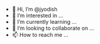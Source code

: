 - 👋 Hi, I’m @jyodish
- 👀 I’m interested in ...
- 🌱 I’m currently learning ...
- 💞️ I’m looking to collaborate on ...
- 📫 How to reach me ...

<!---
jyodish/jyodish is a ✨ special ✨ repository because its `README.md` (this file) appears on your GitHub profile.
You can click the Preview link to take a look at your changes.
--->
